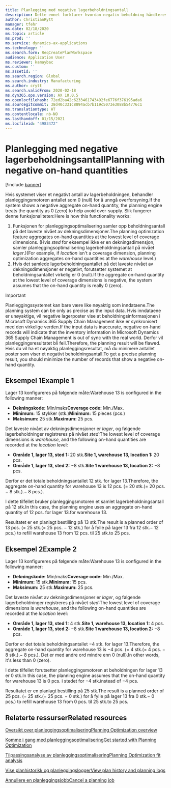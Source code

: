 ```yaml
---
title: Planlegging med negative lagerbeholdningsantall
description: Dette emnet forklarer hvordan negativ beholdning håndteres når du bruker planleggingsoptimalisering.
author: ChristianRytt
manager: tfehr
ms.date: 02/18/2020
ms.topic: article
ms.prod: ''
ms.service: dynamics-ax-applications
ms.technology: ''
ms.search.form: ReqCreatePlanWorkspace
audience: Application User
ms.reviewer: kamaybac
ms.custom: ''
ms.assetid: ''
ms.search.region: Global
ms.search.industry: Manufacturing
ms.author: crytt
ms.search.validFrom: 2020-02-18
ms.dyn365.ops.version: AX 10.0.5
ms.openlocfilehash: 72ed2ba42c6233461743492fe6776f376195ada6
ms.sourcegitcommit: 38d40c331c8894acb7b119c5073e3088b54776c1
ms.translationtype: HT
ms.contentlocale: nb-NO
ms.lasthandoff: 01/15/2021
ms.locfileid: "4983472"
---
```

# <a name="planning-with-negative-on-hand-quantities"></a><span data-ttu-id="bcd2e-103">Planlegging med negative lagerbeholdningsantall</span><span class="sxs-lookup"><span data-stu-id="bcd2e-103">Planning with negative on-hand quantities</span></span>

[!include [banner](../../includes/banner.md)]

<span data-ttu-id="bcd2e-104">Hvis systemet viser et negativt antall av lagerbeholdningen, behandler planleggingsmotoren antallet som 0 (null) for å unngå overforsyning.</span><span class="sxs-lookup"><span data-stu-id="bcd2e-104">If the system shows a negative aggregate on-hand quantity, the planning engine treats the quantity as 0 (zero) to help avoid over-supply.</span></span> <span data-ttu-id="bcd2e-105">Slik fungerer denne funksjonaliteten:</span><span class="sxs-lookup"><span data-stu-id="bcd2e-105">Here is how this functionality works:</span></span>

1. <span data-ttu-id="bcd2e-106">Funksjonen for planleggingsoptimalisering samler opp beholdningsantall på det laveste nivået av dekningsdimensjoner.</span><span class="sxs-lookup"><span data-stu-id="bcd2e-106">The planning optimization feature aggregates on-hand quantities at the lowest level of coverage dimensions.</span></span> <span data-ttu-id="bcd2e-107">(Hvis *sted* for eksempel ikke er en dekningsdimensjon, samler planleggingsoptimalisering lagerbeholdningsantall på nivået *lager*.)</span><span class="sxs-lookup"><span data-stu-id="bcd2e-107">(For example, if *location* isn't a coverage dimension, planning optimization aggregates on-hand quantities at the *warehouse* level.)</span></span>
1. <span data-ttu-id="bcd2e-108">Hvis det samlede lagerbeholdningsantallet på det laveste nivået av dekningsdimensjoner er negativt, forutsetter systemet at beholdningsantallet virkelig er 0 (null).</span><span class="sxs-lookup"><span data-stu-id="bcd2e-108">If the aggregate on-hand quantity at the lowest level of coverage dimensions is negative, the system assumes that the on-hand quantity is really 0 (zero).</span></span>

> [!IMPORTANT]
> <span data-ttu-id="bcd2e-109">Planleggingssystemet kan bare være like nøyaktig som inndataene.</span><span class="sxs-lookup"><span data-stu-id="bcd2e-109">The planning system can be only as precise as the input data.</span></span> <span data-ttu-id="bcd2e-110">Hvis inndataene er unøyaktige, vil negative lagerposter vise at beholdningsinformasjonen i Microsoft Dynamics 365 Supply Chain Management ikke er synkronisert med den virkelige verden.</span><span class="sxs-lookup"><span data-stu-id="bcd2e-110">If the input data is inaccurate, negative on-hand records will indicate that the inventory information in Microsoft Dynamics 365 Supply Chain Management is out of sync with the real world.</span></span> <span data-ttu-id="bcd2e-111">Derfor vil planleggingsresultatet bli feil.</span><span class="sxs-lookup"><span data-stu-id="bcd2e-111">Therefore, the planning result will be flawed.</span></span> <span data-ttu-id="bcd2e-112">Hvis du vil ha et nøyaktig planleggingsresultat, må du minimere antallet poster som viser et negativt beholdningsantall.</span><span class="sxs-lookup"><span data-stu-id="bcd2e-112">To get a precise planning result, you should minimize the number of records that show a negative on-hand quantity.</span></span>

## <a name="example-1"></a><span data-ttu-id="bcd2e-113">Eksempel 1</span><span class="sxs-lookup"><span data-stu-id="bcd2e-113">Example 1</span></span>

<span data-ttu-id="bcd2e-114">Lager 13 konfigureres på følgende måte:</span><span class="sxs-lookup"><span data-stu-id="bcd2e-114">Warehouse 13 is configured in the following manner:</span></span>

- <span data-ttu-id="bcd2e-115">**Dekningskode:** Min/maks</span><span class="sxs-lookup"><span data-stu-id="bcd2e-115">**Coverage code:** Min./Max.</span></span>
- <span data-ttu-id="bcd2e-116">**Minimum:** 15 stykker (stk.)</span><span class="sxs-lookup"><span data-stu-id="bcd2e-116">**Minimum:** 15 pieces (pcs.)</span></span>
- <span data-ttu-id="bcd2e-117">**Maksimum:** 25 stk.</span><span class="sxs-lookup"><span data-stu-id="bcd2e-117">**Maximum:** 25 pcs.</span></span>

<span data-ttu-id="bcd2e-118">Det laveste nivået av dekningsdimensjoner er *lager*, og følgende lagerbeholdninger registreres på nivået *sted*:</span><span class="sxs-lookup"><span data-stu-id="bcd2e-118">The lowest level of coverage dimensions is *warehouse*, and the following on-hand quantities are recorded at the *location* level:</span></span>

- <span data-ttu-id="bcd2e-119">**Område 1, lager 13, sted 1:** 20 stk.</span><span class="sxs-lookup"><span data-stu-id="bcd2e-119">**Site 1, warehouse 13, location 1:** 20 pcs.</span></span>
- <span data-ttu-id="bcd2e-120">**Område 1, lager 13, sted 2:** &minus;8 stk.</span><span class="sxs-lookup"><span data-stu-id="bcd2e-120">**Site 1 warehouse 13, location 2:** &minus;8 pcs.</span></span>

<span data-ttu-id="bcd2e-121">Derfor er det totale beholdningsantallet 12 stk. for lager 13.</span><span class="sxs-lookup"><span data-stu-id="bcd2e-121">Therefore, the aggregate on-hand quantity for warehouse 13 is 12 pcs.</span></span> <span data-ttu-id="bcd2e-122">(= 20 stk.</span><span class="sxs-lookup"><span data-stu-id="bcd2e-122">(= 20 pcs.</span></span> <span data-ttu-id="bcd2e-123">&minus; 8 stk.).</span><span class="sxs-lookup"><span data-stu-id="bcd2e-123">&minus; 8 pcs.).</span></span>

<span data-ttu-id="bcd2e-124">I dette tilfellet bruker planleggingsmotoren et samlet lagerbeholdningsantall på 12 stk.</span><span class="sxs-lookup"><span data-stu-id="bcd2e-124">In this case, the planning engine uses an aggregate on-hand quantity of 12 pcs.</span></span> <span data-ttu-id="bcd2e-125">for lager 13.</span><span class="sxs-lookup"><span data-stu-id="bcd2e-125">for warehouse 13.</span></span>

<span data-ttu-id="bcd2e-126">Resultatet er en planlagt bestilling på 13 stk.</span><span class="sxs-lookup"><span data-stu-id="bcd2e-126">The result is a planned order of 13 pcs.</span></span> <span data-ttu-id="bcd2e-127">(= 25 stk.</span><span class="sxs-lookup"><span data-stu-id="bcd2e-127">(= 25 pcs.</span></span> <span data-ttu-id="bcd2e-128">&minus; 12 stk.) for å fylle på lager 13 fra 12 stk.</span><span class="sxs-lookup"><span data-stu-id="bcd2e-128">&minus; 12 pcs.) to refill warehouse 13 from 12 pcs.</span></span> <span data-ttu-id="bcd2e-129">til 25 stk.</span><span class="sxs-lookup"><span data-stu-id="bcd2e-129">to 25 pcs.</span></span>

## <a name="example-2"></a><span data-ttu-id="bcd2e-130">Eksempel 2</span><span class="sxs-lookup"><span data-stu-id="bcd2e-130">Example 2</span></span>

<span data-ttu-id="bcd2e-131">Lager 13 konfigureres på følgende måte:</span><span class="sxs-lookup"><span data-stu-id="bcd2e-131">Warehouse 13 is configured in the following manner:</span></span>

- <span data-ttu-id="bcd2e-132">**Dekningskode:** Min/maks</span><span class="sxs-lookup"><span data-stu-id="bcd2e-132">**Coverage code:** Min./Max.</span></span>
- <span data-ttu-id="bcd2e-133">**Minimum:** 15 stk.</span><span class="sxs-lookup"><span data-stu-id="bcd2e-133">**Minimum:** 15 pcs.</span></span>
- <span data-ttu-id="bcd2e-134">**Maksimum:** 25 stk.</span><span class="sxs-lookup"><span data-stu-id="bcd2e-134">**Maximum:** 25 pcs.</span></span>

<span data-ttu-id="bcd2e-135">Det laveste nivået av dekningsdimensjoner er *lager*, og følgende lagerbeholdninger registreres på nivået *sted*:</span><span class="sxs-lookup"><span data-stu-id="bcd2e-135">The lowest level of coverage dimensions is *warehouse*, and the following on-hand quantities are recorded at the *location* level:</span></span>

- <span data-ttu-id="bcd2e-136">**Område 1, lager 13, sted 1:** 4 stk.</span><span class="sxs-lookup"><span data-stu-id="bcd2e-136">**Site 1, warehouse 13, location 1:** 4 pcs.</span></span>
- <span data-ttu-id="bcd2e-137">**Område 1, lager 13, sted 2:** &minus;8 stk.</span><span class="sxs-lookup"><span data-stu-id="bcd2e-137">**Site 1 warehouse 13, location 2:** &minus;8 pcs.</span></span>

<span data-ttu-id="bcd2e-138">Derfor er det totale beholdningsantallet &minus;4 stk. for lager 13.</span><span class="sxs-lookup"><span data-stu-id="bcd2e-138">Therefore, the aggregate on-hand quantity for warehouse 13 is &minus;4 pcs.</span></span> <span data-ttu-id="bcd2e-139">(= 4 stk.</span><span class="sxs-lookup"><span data-stu-id="bcd2e-139">(= 4 pcs.</span></span> <span data-ttu-id="bcd2e-140">&minus; 8 stk.).</span><span class="sxs-lookup"><span data-stu-id="bcd2e-140">&minus; 8 pcs.).</span></span> <span data-ttu-id="bcd2e-141">Det er med andre ord mindre enn 0 (null).</span><span class="sxs-lookup"><span data-stu-id="bcd2e-141">In other words, it's less than 0 (zero).</span></span>

<span data-ttu-id="bcd2e-142">I dette tilfellet forutsetter planleggingsmotoren at beholdningen for lager 13 er 0 stk.</span><span class="sxs-lookup"><span data-stu-id="bcd2e-142">In this case, the planning engine assumes that the on-hand quantity for warehouse 13 is 0 pcs.</span></span> <span data-ttu-id="bcd2e-143">i stedet for &minus;4 stk.</span><span class="sxs-lookup"><span data-stu-id="bcd2e-143">instead of &minus;4 pcs.</span></span>

<span data-ttu-id="bcd2e-144">Resultatet er en planlagt bestilling på 25 stk.</span><span class="sxs-lookup"><span data-stu-id="bcd2e-144">The result is a planned order of 25 pcs.</span></span> <span data-ttu-id="bcd2e-145">(= 25 stk.</span><span class="sxs-lookup"><span data-stu-id="bcd2e-145">(= 25 pcs.</span></span> <span data-ttu-id="bcd2e-146">&minus; 0 stk.) for å fylle på lager 13 fra 0 stk.</span><span class="sxs-lookup"><span data-stu-id="bcd2e-146">&minus; 0 pcs.) to refill warehouse 13 from 0 pcs.</span></span> <span data-ttu-id="bcd2e-147">til 25 stk.</span><span class="sxs-lookup"><span data-stu-id="bcd2e-147">to 25 pcs.</span></span>

## <a name="related-resources"></a><span data-ttu-id="bcd2e-148">Relaterte ressurser</span><span class="sxs-lookup"><span data-stu-id="bcd2e-148">Related resources</span></span>

[<span data-ttu-id="bcd2e-149">Oversikt over planleggingsoptimalisering</span><span class="sxs-lookup"><span data-stu-id="bcd2e-149">Planning Optimization overview</span></span>](planning-optimization-overview.md)

[<span data-ttu-id="bcd2e-150">Komme i gang med planleggingsoptimalisering</span><span class="sxs-lookup"><span data-stu-id="bcd2e-150">Get started with Planning Optimization</span></span>](get-started.md)

[<span data-ttu-id="bcd2e-151">Tilpassingsanalyse av planleggingsoptimalisering</span><span class="sxs-lookup"><span data-stu-id="bcd2e-151">Planning Optimization fit analysis</span></span>](planning-optimization-fit-analysis.md)

[<span data-ttu-id="bcd2e-152">Vise planhistorikk og planleggingslogger</span><span class="sxs-lookup"><span data-stu-id="bcd2e-152">View plan history and planning logs</span></span>](plan-history-logs.md)

[<span data-ttu-id="bcd2e-153">Annullere en planleggingsjobb</span><span class="sxs-lookup"><span data-stu-id="bcd2e-153">Cancel a planning job</span></span>](cancel-planning-job.md)
